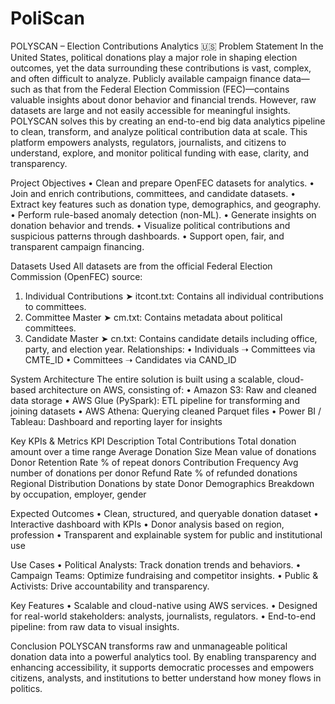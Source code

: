 # PoliScan
POLYSCAN – Election Contributions Analytics 🇺🇸
Problem Statement
In the United States, political donations play a major role in shaping election outcomes, yet the data surrounding these contributions is vast, complex, and often difficult to analyze. Publicly available campaign finance data—such as that from the Federal Election Commission (FEC)—contains valuable insights about donor behavior and financial trends. However, raw datasets are large and not easily accessible for meaningful insights.
POLYSCAN solves this by creating an end-to-end big data analytics pipeline to clean, transform, and analyze political contribution data at scale. This platform empowers analysts, regulators, journalists, and citizens to understand, explore, and monitor political funding with ease, clarity, and transparency.

 Project Objectives
•	 Clean and prepare OpenFEC datasets for analytics.
•	 Join and enrich contributions, committees, and candidate datasets.
•	 Extract key features such as donation type, demographics, and geography.
•	 Perform rule-based anomaly detection (non-ML).
•	 Generate insights on donation behavior and trends.
•	 Visualize political contributions and suspicious patterns through dashboards.
•	 Support open, fair, and transparent campaign financing.

Datasets Used
All datasets are from the official Federal Election Commission (OpenFEC) source:
1.	Individual Contributions
➤ itcont.txt:
Contains all individual contributions to committees.
2.	Committee Master
➤ cm.txt:
Contains metadata about political committees.
3.	Candidate Master
➤ cn.txt:
Contains candidate details including office, party, and election year.
Relationships:
•	Individuals ➝ Committees via CMTE_ID
•	Committees ➝ Candidates via CAND_ID 

System Architecture
The entire solution is built using a scalable, cloud-based architecture on AWS, consisting of:
•	Amazon S3: Raw and cleaned data storage
•	AWS Glue (PySpark): ETL pipeline for transforming and joining datasets
•	AWS Athena: Querying cleaned Parquet files
•	Power BI / Tableau: Dashboard and reporting layer for insights

Key KPIs & Metrics
KPI	Description
Total Contributions	Total donation amount over a time range
Average Donation Size	Mean value of donations
Donor Retention Rate	% of repeat donors
Contribution Frequency	Avg number of donations per donor
Refund Rate	% of refunded donations
Regional Distribution	Donations by state
Donor Demographics	Breakdown by occupation, employer, gender

Expected Outcomes
•	 Clean, structured, and queryable donation dataset
•	 Interactive dashboard with KPIs
•	 Donor analysis based on region, profession
•	 Transparent and explainable system for public and institutional use

 Use Cases
•	Political Analysts: Track donation trends and behaviors.
•	Campaign Teams: Optimize fundraising and competitor insights.
•	Public & Activists: Drive accountability and transparency.

Key Features
•	Scalable and cloud-native using AWS services.
•	Designed for real-world stakeholders: analysts, journalists, regulators.
•	End-to-end pipeline: from raw data to visual insights.

Conclusion
POLYSCAN transforms raw and unmanageable political donation data into a powerful analytics tool. By enabling transparency and enhancing accessibility, it supports democratic processes and empowers citizens, analysts, and institutions to better understand how money flows in politics.

